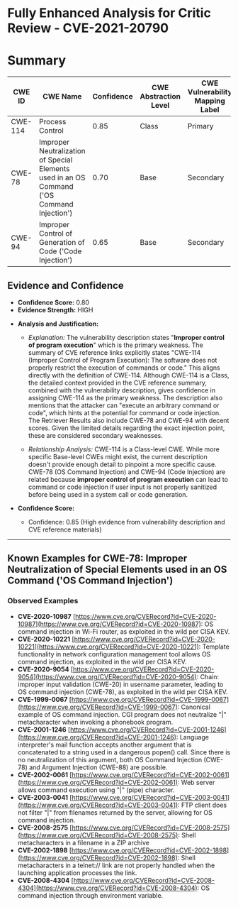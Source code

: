 # Fully Enhanced Analysis for Critic Review - CVE-2021-20790

# Summary
| CWE ID | CWE Name | Confidence | CWE Abstraction Level | CWE Vulnerability Mapping Label | CWE-Vulnerability Mapping Notes |
|---|---|---|---|---|---|
| CWE-114 | Process Control | 0.85 | Class | Primary | Allowed-with-Review |
| CWE-78 | Improper Neutralization of Special Elements used in an OS Command ('OS Command Injection') | 0.70 | Base | Secondary | Allowed |
| CWE-94 | Improper Control of Generation of Code ('Code Injection') | 0.65 | Base | Secondary | Allowed-with-Review |

## Evidence and Confidence

*   **Confidence Score:** 0.80
*   **Evidence Strength:** HIGH

- **Analysis and Justification:**  
  - *Explanation:* The vulnerability description states "**Improper control of program execution**" which is the primary weakness. The summary of CVE reference links explicitly states "CWE-114 (Improper Control of Program Execution): The software does not properly restrict the execution of commands or code." This aligns directly with the definition of CWE-114. Although CWE-114 is a Class, the detailed context provided in the CVE reference summary, combined with the vulnerability description, gives confidence in assigning CWE-114 as the primary weakness. The description also mentions that the attacker can "execute an arbitrary command or code", which hints at the potential for command or code injection. The Retriever Results also include CWE-78 and CWE-94 with decent scores. Given the limited details regarding the exact injection point, these are considered secondary weaknesses.

  - *Relationship Analysis:* CWE-114 is a Class-level CWE. While more specific Base-level CWEs might exist, the current description doesn't provide enough detail to pinpoint a more specific cause. CWE-78 (OS Command Injection) and CWE-94 (Code Injection) are related because **improper control of program execution** can lead to command or code injection if user input is not properly sanitized before being used in a system call or code generation.

- **Confidence Score:**  
  - Confidence: 0.85 (High evidence from vulnerability description and CVE reference materials)

---



## Known Examples for CWE-78: Improper Neutralization of Special Elements used in an OS Command ('OS Command Injection')
### Observed Examples
- **CVE-2020-10987** [https://www.cve.org/CVERecord?id=CVE-2020-10987](https://www.cve.org/CVERecord?id=CVE-2020-10987): OS command injection in Wi-Fi router, as exploited in the wild per CISA KEV.
- **CVE-2020-10221** [https://www.cve.org/CVERecord?id=CVE-2020-10221](https://www.cve.org/CVERecord?id=CVE-2020-10221): Template functionality in network configuration management tool allows OS command injection, as exploited in the wild per CISA KEV.
- **CVE-2020-9054** [https://www.cve.org/CVERecord?id=CVE-2020-9054](https://www.cve.org/CVERecord?id=CVE-2020-9054): Chain: improper input validation (CWE-20) in username parameter, leading to OS command injection (CWE-78), as exploited in the wild per CISA KEV.
- **CVE-1999-0067** [https://www.cve.org/CVERecord?id=CVE-1999-0067](https://www.cve.org/CVERecord?id=CVE-1999-0067): Canonical example of OS command injection. CGI program does not neutralize "|" metacharacter when invoking a phonebook program.
- **CVE-2001-1246** [https://www.cve.org/CVERecord?id=CVE-2001-1246](https://www.cve.org/CVERecord?id=CVE-2001-1246): Language interpreter's mail function accepts another argument that is concatenated to a string used in a dangerous popen() call. Since there is no neutralization of this argument, both OS Command Injection (CWE-78) and Argument Injection (CWE-88) are possible.
- **CVE-2002-0061** [https://www.cve.org/CVERecord?id=CVE-2002-0061](https://www.cve.org/CVERecord?id=CVE-2002-0061): Web server allows command execution using "|" (pipe) character.
- **CVE-2003-0041** [https://www.cve.org/CVERecord?id=CVE-2003-0041](https://www.cve.org/CVERecord?id=CVE-2003-0041): FTP client does not filter "|" from filenames returned by the server, allowing for OS command injection.
- **CVE-2008-2575** [https://www.cve.org/CVERecord?id=CVE-2008-2575](https://www.cve.org/CVERecord?id=CVE-2008-2575): Shell metacharacters in a filename in a ZIP archive
- **CVE-2002-1898** [https://www.cve.org/CVERecord?id=CVE-2002-1898](https://www.cve.org/CVERecord?id=CVE-2002-1898): Shell metacharacters in a telnet:// link are not properly handled when the launching application processes the link.
- **CVE-2008-4304** [https://www.cve.org/CVERecord?id=CVE-2008-4304](https://www.cve.org/CVERecord?id=CVE-2008-4304): OS command injection through environment variable.
